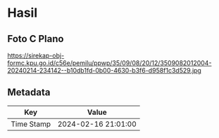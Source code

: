 # Hasil

## Foto C Plano

https://sirekap-obj-formc.kpu.go.id/c56e/pemilu/ppwp/35/09/08/20/12/3509082012004-20240214-234142--b10db1fd-0b00-4630-b3f6-d958f1c3d529.jpg


## Metadata

| Key        | Value               |
| ---------- | ------------------- |
| Time Stamp | 2024-02-16 21:01:00 |



